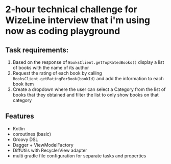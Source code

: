 #  2-hour technical challenge for WizeLine interview that i'm using now as coding playground


## Task requirements:

1. Based on the response of `BooksClient.getTopRatedBooks()` display a list of books with the name of its author
2. Request the rating of each book by calling `BooksClient.getRatingForBook(bookId)` and add the information to each book item
3. Create a dropdown where the user can select a Category from the list of books that they obtained and filter the list to only show books on that category

## Features

- Kotlin
- coroutines (basic)
- Groovy DSL
- Dagger + ViewModelFactory
- DiffUtils with RecyclerView adapter
- multi gradle file configuration for separate tasks and properties

